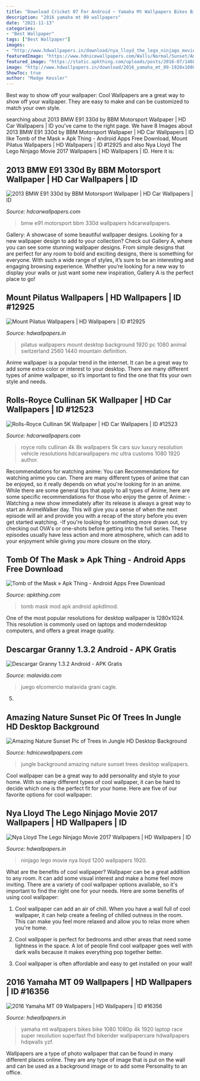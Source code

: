 ```yaml
---
title: "Download Cricket 07 For Android ~ Yamaha Mt Wallpapers Bikes Bike 1080 1080p 4k 1920 Laptop Race Super Resolution Superfast Fhd Bikerider Wallpapercare Hdwallpapers Hdqwalls Yzf"
description: "2016 yamaha mt 09 wallpapers"
date: "2021-11-13"
categories:
- "Best Wallpaper"
tags: ["Best Wallpaper"]
images:
- "http://www.hdwallpapers.in/download/nya_lloyd_the_lego_ninjago_movie_2017-1920x1200.jpg"
featuredImage: "https://www.hdnicewallpapers.com/Walls/Normal/Sunset/Amazing_Nature_Sunset_Pic_of_Trees_in_Jungle_HD_Desktop_Background_Wallpaper.jpg"
featured_image: "https://static.apkthing.com/uploads/posts/2016-07/1468485004_tomb-of-the-maskcc.jpg"
image: "http://www.hdwallpapers.in/download/2016_yamaha_mt_09-1920x1080.jpg"
ShowToc: true
author: "Madge Kessler"
---
```



Best way to show off your wallpaper:
Cool Wallpapers are a great way to show off your wallpaper. They are easy to make and can be customized to match your own style.

	

		
searching about 2013 BMW E91 330d by BBM Motorsport Wallpaper | HD Car Wallpapers | ID you've came to the right page. We have 8 Images about 2013 BMW E91 330d by BBM Motorsport Wallpaper | HD Car Wallpapers | ID like Tomb of the Mask » Apk Thing - Android Apps Free Download, Mount Pilatus Wallpapers | HD Wallpapers | ID #12925 and also Nya Lloyd The Lego Ninjago Movie 2017 Wallpapers | HD Wallpapers | ID. Here it is:
		
    
## 2013 BMW E91 330d By BBM Motorsport Wallpaper | HD Car Wallpapers | ID

<img loading=lazy src="https://www.hdcarwallpapers.com/download/2013_bmw_e91_330d_by_bbm_motorsport-1680x1050.jpg" onerror="this.onerror=null;this.src='https://tse4.mm.bing.net/th?id=OIP.Pkt0vHtPI9QqrMVVMdDSZgHaEo&amp;pid=15.1';" alt="2013 BMW E91 330d by BBM Motorsport Wallpaper | HD Car Wallpapers | ID">

_Source: hdcarwallpapers.com_

>bmw e91 motorsport bbm 330d wallpapers hdcarwallpapers. 

	

Gallery: A showcase of some beautiful wallpaper designs.
Looking for a new wallpaper design to add to your collection? Check out Gallery A, where you can see some stunning wallpaper designs. From simple designs that are perfect for any room to bold and exciting designs, there is something for everyone. With such a wide range of styles, it’s sure to be an interesting and engaging browsing experience. Whether you’re looking for a new way to display your walls or just want some new inspiration, Gallery A is the perfect place to go!





	
	
    
## Mount Pilatus Wallpapers | HD Wallpapers | ID #12925

<img loading=lazy src="http://www.hdwallpapers.in/download/mount_pilatus-1920x1080.jpg" onerror="this.onerror=null;this.src='https://tse1.mm.bing.net/th?id=OIP.X9ILwzpPK4VPoXGubZDR8AHaEK&amp;pid=15.1';" alt="Mount Pilatus Wallpapers | HD Wallpapers | ID #12925">

_Source: hdwallpapers.in_

>pilatus wallpapers mount desktop background 1920 pc 1080 animal switzerland 2560 1440 mountain definition. 

	

Anime wallpaper is a popular trend in the internet. It can be a great way to add some extra color or interest to your desktop. There are many different types of anime wallpaper, so it’s important to find the one that fits your own style and needs.

    
## Rolls-Royce Cullinan 5K Wallpaper | HD Car Wallpapers | ID #12523

<img loading=lazy src="http://www.hdcarwallpapers.com/download/rolls_royce_cullinan_5k-1920x1080.jpg" onerror="this.onerror=null;this.src='https://tse2.mm.bing.net/th?id=OIP.hAjiqlrzB-bWn3aVZYRwhQHaEK&amp;pid=15.1';" alt="Rolls-Royce Cullinan 5K Wallpaper | HD Car Wallpapers | ID #12523">

_Source: hdcarwallpapers.com_

>royce rolls cullinan 4k 8k wallpapers 5k cars suv luxury resolution vehicle resolutions hdcarwallpapers mc ultra customs 1080 1920 author. 

	

Recommendations for watching anime: You can
Recommendations for watching anime you can. There are many different types of anime that can be enjoyed, so it really depends on what you're looking for in an anime. While there are some general tips that apply to all types of Anime, here are some specific recommendations for those who enjoy the genre of Anime: 
-Watching a new show immediately after its release is always a great way to start an AnimeWalker day. This will give you a sense of when the next episode will air and provide you with a recap of the story before you even get started watching. 
-If you're looking for something more drawn out, try checking out OVA's or one-shots before getting into the full series. These episodes usually have less action and more atmosphere, which can add to your enjoyment while giving you more closure on the story.

    
## Tomb Of The Mask » Apk Thing - Android Apps Free Download

<img loading=lazy src="https://static.apkthing.com/uploads/posts/2016-07/1468485004_tomb-of-the-maskcc.jpg" onerror="this.onerror=null;this.src='https://tse4.mm.bing.net/th?id=OIP.8TPdpoQ6uj2wrAyYCjT2rwHaNL&amp;pid=15.1';" alt="Tomb of the Mask » Apk Thing - Android Apps Free Download">

_Source: apkthing.com_

>tomb mask mod apk android apkdlmod. 

	

One of the most popular resolutions for desktop wallpaper is 1280x1024. This resolution is commonly used on laptops and moderndesktop computers, and offers a great image quality.

    
## Descargar Granny 1.3.2 Android - APK Gratis

<img loading=lazy src="http://imag.malavida.com/mvimgbig/download-fs/granny-20748-3.jpg" onerror="this.onerror=null;this.src='https://tse1.mm.bing.net/th?id=OIP.qZASWEPNzEDrwVkuuyJAqQHaEK&amp;pid=15.1';" alt="Descargar Granny 1.3.2 Android - APK Gratis">

_Source: malavida.com_

>juego elcomercio malavida grani cagle. 

	

5.

    
## Amazing Nature Sunset Pic Of Trees In Jungle HD Desktop Background

<img loading=lazy src="https://www.hdnicewallpapers.com/Walls/Normal/Sunset/Amazing_Nature_Sunset_Pic_of_Trees_in_Jungle_HD_Desktop_Background_Wallpaper.jpg" onerror="this.onerror=null;this.src='https://tse1.mm.bing.net/th?id=OIP.HzgW2_T9v2A41NrpjO6qDQHaE0&amp;pid=15.1';" alt="Amazing Nature Sunset Pic of Trees in Jungle HD Desktop Background">

_Source: hdnicewallpapers.com_

>jungle background amazing nature sunset trees desktop wallpapers. 

	

Cool wallpaper can be a great way to add personality and style to your home. With so many different types of cool wallpaper, it can be hard to decide which one is the perfect fit for your home. Here are five of our favorite options for cool wallpaper: 

    
## Nya Lloyd The Lego Ninjago Movie 2017 Wallpapers | HD Wallpapers | ID

<img loading=lazy src="http://www.hdwallpapers.in/download/nya_lloyd_the_lego_ninjago_movie_2017-1920x1200.jpg" onerror="this.onerror=null;this.src='https://tse3.mm.bing.net/th?id=OIP.11XFvXU3B0GBmk6wthq_eAHaEo&amp;pid=15.1';" alt="Nya Lloyd The Lego Ninjago Movie 2017 Wallpapers | HD Wallpapers | ID">

_Source: hdwallpapers.in_

>ninjago lego movie nya lloyd 1200 wallpapers 1920. 

	

What are the benefits of cool wallpaper?
Wallpaper can be a great addition to any room. It can add some visual interest and make a home feel more inviting. There are a variety of cool wallpaper options available, so it's important to find the right one for your needs. Here are some benefits of using cool wallpaper: 
1. Cool wallpaper can add an air of chill. When you have a wall full of cool wallpaper, it can help create a feeling of chilled outness in the room. This can make you feel more relaxed and allow you to relax more when you're home. 

2. Cool wallpaper is perfect for bedrooms and other areas that need some lightness in the space. A lot of people find cool wallpaper goes well with dark walls because it makes everything pop together better. 

3. Cool wallpaper is often affordable and easy to get installed on your wall!

    
## 2016 Yamaha MT 09 Wallpapers | HD Wallpapers | ID #16356

<img loading=lazy src="http://www.hdwallpapers.in/download/2016_yamaha_mt_09-1920x1080.jpg" onerror="this.onerror=null;this.src='https://tse2.mm.bing.net/th?id=OIP.gAnolSU4y-oclsMszSCR6QHaEK&amp;pid=15.1';" alt="2016 Yamaha MT 09 Wallpapers | HD Wallpapers | ID #16356">

_Source: hdwallpapers.in_

>yamaha mt wallpapers bikes bike 1080 1080p 4k 1920 laptop race super resolution superfast fhd bikerider wallpapercare hdwallpapers hdqwalls yzf. 

	



Wallpapers are a type of photo wallpaper that can be found in many different places online. They are any type of image that is put on the wall and can be used as a background image or to add some Personality to an office.

